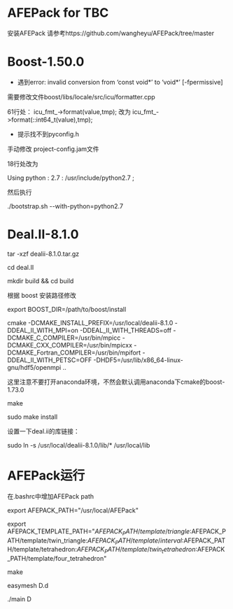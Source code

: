 # AFEPack for TBC

安装AFEPack 请参考https://github.com/wangheyu/AFEPack/tree/master

# Boost-1.50.0

* 遇到error: invalid conversion from ‘const void*’ to ‘void*’ [-fpermissive]

需要修改文件boost/libs/locale/src/icu/formatter.cpp

61行处： icu_fmt_->format(value,tmp); 改为
 icu_fmt_->format(::int64_t(value),tmp);

* 提示找不到pyconfig.h
  
手动修改 project-config.jam文件

18行处改为

Using python : 2.7 : /usr/include/python2.7 ;

然后执行

./bootstrap.sh --with-python=python2.7

# Deal.II-8.1.0

tar -xzf dealii-8.1.0.tar.gz

cd deal.II

mkdir build && cd build

根据 boost 安装路径修改

export BOOST_DIR=/path/to/boost/install

cmake -DCMAKE_INSTALL_PREFIX=/usr/local/dealii-8.1.0 -DDEAL_II_WITH_MPI=on -DDEAL_II_WITH_THREADS=off -DCMAKE_C_COMPILER=/usr/bin/mpicc -DCMAKE_CXX_COMPILER=/usr/bin/mpicxx -DCMAKE_Fortran_COMPILER=/usr/bin/mpifort -DDEAL_II_WITH_PETSC=OFF -DHDF5=/usr/lib/x86_64-linux-gnu/hdf5/openmpi ..

这里注意不要打开anaconda环境，不然会默认调用anaconda下cmake的boost-1.73.0

make

sudo make install

设置一下deal.ii的库链接：

sudo ln -s /usr/local/dealii-8.1.0/lib/* /usr/local/lib

# AFEPack运行

在.bashrc中增加AFEPack path

export AFEPACK_PATH="/usr/local/AFEPack"

export AFEPACK_TEMPLATE_PATH="$AFEPACK_PATH/template/triangle:$AFEPACK_PATH/template/twin_triangle:$AFEPACK_PATH/template/interval:$AFEPACK_PATH/template/tetrahedron:$AFEPACK_PATH/template/twin_tetrahedron:$AFEPACK_PATH/template/four_tetrahedron"

make

easymesh D.d

./main D

